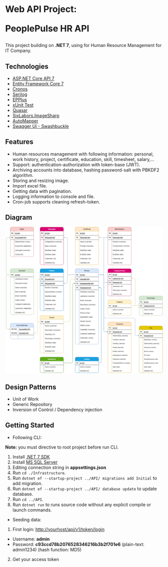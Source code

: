 ﻿# Web API Project:<p/>PeoplePulse HR API

This project building on **.NET 7**, using for Human Resource Management for IT Company.

## Technologies

* [ASP.NET Core API 7](https://learn.microsoft.com/en-us/aspnet/core/release-notes/aspnetcore-7.0)
* [Entity Framework Core 7](https://docs.microsoft.com/en-us/ef/core/)
* [Cronos](https://github.com/HangfireIO/Cronos)
* [Serilog](https://serilog.net/)
* [EPPlus](https://github.com/EPPlusSoftware/EPPlus)
* [xUnit Test](https://xunit.net/)
* [Quasar](https://quasar.dev/)
* [SixLabors.ImageSharp](https://docs.sixlabors.com/index.html)
* [AutoMapper](https://automapper.org/)
* [Swagger UI - Swashbuckle](https://github.com/domaindrivendev/Swashbuckle.AspNetCore)

## Features
* Human resources management with following information: personal, work history, project, certificate, education, skill, timesheet, salary,...
* Support: authentication-authorization with token-base (JWT).
* Archiving accounts into database, hashing password-salt with PBKDF2 algorithm.
* Storing and resizing image.
* Import excel file.
* Getting data with pagination.
* Logging information to console and file.
* Cron-job supports cleaning refresh-token.

## Diagram

![](/Docs/diagram.png)

## Design Patterns

* Unit of Work
* Generic Repository
* Inversion of Control / Dependency injection

## Getting Started

* Following CLI:

**Note:** you must directive to root project before run CLI.
1. Install [.NET 7 SDK](https://dotnet.microsoft.com/en-us/download)
2. Install [MS SQL Server](https://www.microsoft.com/en-us/sql-server/sql-server-downloads)
3. Editing connection string in **appsettings.json**
4. Run `cd ./Infrastructure`.
5. Run `dotnet ef --startup-project ../API/ migrations add Initial` to add migration.
6. Run `dotnet ef --startup-project ../API/ database update` to update database.
7. Run `cd ../API`.
8. Run `dotnet run` to runs source code without any explicit compile or launch commands.

* Seeding data: 

1. First login: [http://yourhost/api/v1/token/login]()
 + Username: **admin**
 + Password: **c93ccd78b2076528346216b3b2f701e6** (plain-text: admin1234) (hash function: MD5)
2. Get your access token
